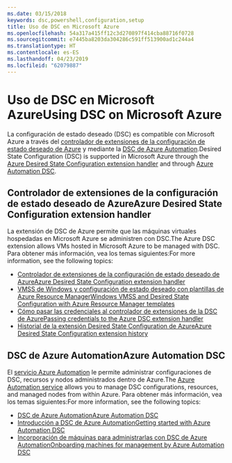 ```yaml
---
ms.date: 03/15/2018
keywords: dsc,powershell,configuration,setup
title: Uso de DSC en Microsoft Azure
ms.openlocfilehash: 54a317a415ff12c3d270897f414cba88716f0728
ms.sourcegitcommit: e7445ba8203da304286c591ff513900ad1c244a4
ms.translationtype: HT
ms.contentlocale: es-ES
ms.lasthandoff: 04/23/2019
ms.locfileid: "62079887"
---
```

# <a name="using-dsc-on-microsoft-azure"></a><span data-ttu-id="1c0d1-103">Uso de DSC en Microsoft Azure</span><span class="sxs-lookup"><span data-stu-id="1c0d1-103">Using DSC on Microsoft Azure</span></span>

<span data-ttu-id="1c0d1-104">La configuración de estado deseado (DSC) es compatible con Microsoft Azure a través del [controlador de extensiones de la configuración de estado deseado de Azure](/azure/virtual-machines/extensions/dsc-overview) y mediante la [DSC de Azure Automation](/azure/automation/automation-dsc-overview).</span><span class="sxs-lookup"><span data-stu-id="1c0d1-104">Desired State Configuration (DSC) is supported in Microsoft Azure through the [Azure Desired State Configuration extension handler](/azure/virtual-machines/extensions/dsc-overview) and through [Azure Automation DSC](/azure/automation/automation-dsc-overview).</span></span>

## <a name="azure-desired-state-configuration-extension-handler"></a><span data-ttu-id="1c0d1-105">Controlador de extensiones de la configuración de estado deseado de Azure</span><span class="sxs-lookup"><span data-stu-id="1c0d1-105">Azure Desired State Configuration extension handler</span></span>

<span data-ttu-id="1c0d1-106">La extensión de DSC de Azure permite que las máquinas virtuales hospedadas en Microsoft Azure se administren con DSC.</span><span class="sxs-lookup"><span data-stu-id="1c0d1-106">The Azure DSC extension allows VMs hosted in Microsoft Azure to be managed with DSC.</span></span>
<span data-ttu-id="1c0d1-107">Para obtener más información, vea los temas siguientes:</span><span class="sxs-lookup"><span data-stu-id="1c0d1-107">For more information, see the following topics:</span></span>

- [<span data-ttu-id="1c0d1-108">Controlador de extensiones de la configuración de estado deseado de Azure</span><span class="sxs-lookup"><span data-stu-id="1c0d1-108">Azure Desired State Configuration extension handler</span></span>](/azure/virtual-machines/extensions/dsc-overview)
- [<span data-ttu-id="1c0d1-109">VMSS de Windows y configuración de estado deseado con plantillas de Azure Resource Manager</span><span class="sxs-lookup"><span data-stu-id="1c0d1-109">Windows VMSS and Desired State Configuration with Azure Resource Manager templates</span></span>](/azure/virtual-machines/extensions/dsc-template)
- [<span data-ttu-id="1c0d1-110">Cómo pasar las credenciales al controlador de extensiones de la DSC de Azure</span><span class="sxs-lookup"><span data-stu-id="1c0d1-110">Passing credentials to the Azure DSC extension handler</span></span>](/azure/virtual-machines/extensions/dsc-credentials)
- [<span data-ttu-id="1c0d1-111">Historial de la extensión Desired State Configuration de Azure</span><span class="sxs-lookup"><span data-stu-id="1c0d1-111">Azure Desired State Configuration extension history</span></span>](azureDscexthistory.md)

## <a name="azure-automation-dsc"></a><span data-ttu-id="1c0d1-112">DSC de Azure Automation</span><span class="sxs-lookup"><span data-stu-id="1c0d1-112">Azure Automation DSC</span></span>

<span data-ttu-id="1c0d1-113">El [servicio Azure Automation](https://azure.microsoft.com/en-us/services/automation/) le permite administrar configuraciones de DSC, recursos y nodos administrados dentro de Azure.</span><span class="sxs-lookup"><span data-stu-id="1c0d1-113">The [Azure Automation service](https://azure.microsoft.com/en-us/services/automation/) allows you to manage DSC configurations, resources, and managed nodes from within Azure.</span></span> <span data-ttu-id="1c0d1-114">Para obtener más información, vea los temas siguientes:</span><span class="sxs-lookup"><span data-stu-id="1c0d1-114">For more information, see the following topics:</span></span>

- [<span data-ttu-id="1c0d1-115">DSC de Azure Automation</span><span class="sxs-lookup"><span data-stu-id="1c0d1-115">Azure Automation DSC</span></span>](/azure/automation/automation-dsc-overview)
- [<span data-ttu-id="1c0d1-116">Introducción a DSC de Azure Automation</span><span class="sxs-lookup"><span data-stu-id="1c0d1-116">Getting started with Azure Automation DSC</span></span>](/azure/automation/automation-dsc-getting-started)
- [<span data-ttu-id="1c0d1-117">Incorporación de máquinas para administrarlas con DSC de Azure Automation</span><span class="sxs-lookup"><span data-stu-id="1c0d1-117">Onboarding machines for management by Azure Automation DSC</span></span>](/azure/automation/automation-dsc-onboarding)